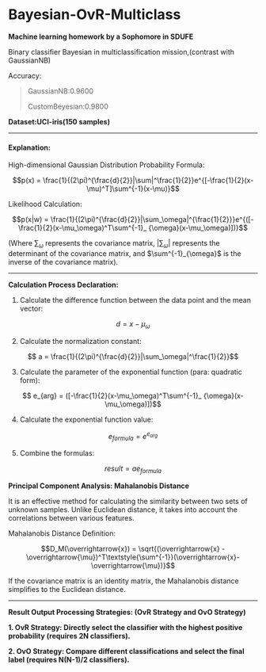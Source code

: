 # Bayesian-OvR-Multiclass

**Machine learning homework by a Sophomore in SDUFE**

Binary classifier Bayesian in multiclassification mission,(contrast with GaussianNB)

Accuracy:
>GaussianNB:0.9600
>
>CustomBeyesian:0.9800

**Dataset:UCI-iris(150 samples)**
***
#### **Explanation:**

High-dimensional Gaussian Distribution Probability Formula:

$$p(x) = \frac{1}{(2\pi)^{\frac{d}{2}}|\sum|^\frac{1}{2}}e^{[-\frac{1}{2}(x-\mu)^T]\sum^{-1}(x-\mu)}$$

Likelihood Calculation:


$$p(x|w) = \frac{1}{(2\pi)^{\frac{d}{2}}|\sum_\omega|^{\frac{1}{2}}}e^{([-\frac{1}{2}(x-\mu_\omega)^T\sum^{-1}_ {\omega}(x-\mu_\omega)])}$$

(Where $\sum_\omega$ represents the covariance matrix, $|\sum_\omega|$ represents the determinant of the covariance matrix, and $\sum^{-1}_{\omega}$ is the inverse of the covariance matrix).

***
**Calculation Process Declaration:**

1. Calculate the difference function between the data point and the mean vector:

$$ d = x - \mu_\omega$$

2. Calculate the normalization constant:

$$ a = \frac{1}{(2\pi)^{\frac{d}{2}}|\sum_\omega|^\frac{1}{2}}$$

3. Calculate the parameter of the exponential function (para: quadratic form):

$$ e_{arg} = ([-\frac{1}{2}(x-\mu_\omega)^T\sum^{-1}_ {\omega}(x-\mu_\omega)])$$

4. Calculate the exponential function value:

$$e_{formula} = e^{e_{arg}}$$

5. Combine the formulas:

$$result = ae_{formula}$$

**Principal Component Analysis: Mahalanobis Distance**

It is an effective method for calculating the similarity between two sets of unknown samples. Unlike Euclidean distance, it takes into account the correlations between various features.

Mahalanobis Distance Definition:

$$D_M(\overrightarrow{x}) = \sqrt{(\overrightarrow{x} - \overrightarrow{\mu})^T\textstyle{\sum^{-1}}(\overrightarrow{x}-\overrightarrow{\mu})}$$

If the covariance matrix is an identity matrix, the Mahalanobis distance simplifies to the Euclidean distance.

***

**Result Output Processing Strategies: (OvR Strategy and OvO Strategy)**

**1. OvR Strategy: Directly select the classifier with the highest positive probability (requires 2N classifiers).**

**2. OvO Strategy: Compare different classifications and select the final label (requires N(N-1)/2 classifiers).**
